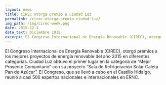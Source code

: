 ```yaml
---
layout: news
title: CIREC otorga premio a Ciudad Luz
permalink: /cirec-otorga-premio-ciudad-luz/
img_path: /img/cirec-week.png
date: 2015-12-1
date_text: Diciembre 2015
excerpt: El Congreso Internacional de Energía Renovable (CIREC), otorgó premios a los mejores proyectos de energía renovable del año 2015 en...
---
```


El Congreso Internacional de Energía Renovable (CIREC), otorgó  premios a los mejores proyectos de energía renovable del año 2015 en diferentes categorías. Ciudad Luz obtuvo el primer lugar en la categoría de &#8220;Mejor Proyecto Comunitario&#8221; con su proyecto &#8220;Sala de Refrigeración Solar Caleta Pan de Azúcar&#8221;. El Congreso, que se llevó a cabo en el Castillo Hidalgo, reunió a casi 500 expertos nacionales e internacionales en ERNC.
